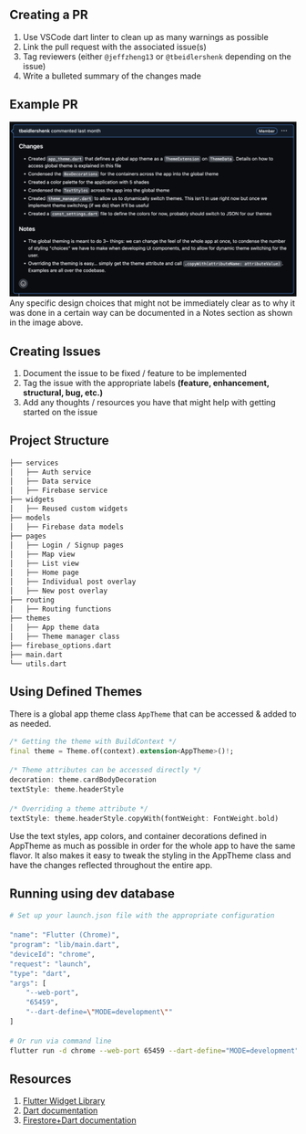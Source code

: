 ## Creating a PR
1. Use VSCode dart linter to clean up as many warnings as possible
2. Link the pull request with the associated issue(s)
3. Tag reviewers (either ```@jeffzheng13``` or ```@tbeidlershenk``` depending on the issue)
4. Write a bulleted summary of the changes made

## Example PR
![Alt text](example-PR.png)
Any specific design choices that might not be immediately clear as to why it was done in a certain way can be documented in a Notes section as shown in the image above.

## Creating Issues
1. Document the issue to be fixed / feature to be implemented
2. Tag the issue with the appropriate labels **(feature, enhancement, structural, bug, etc.)**
3. Add any thoughts / resources you have that might help with getting started on the issue

## Project Structure
```
├── services
│   ├── Auth service
│   ├── Data service
│   ├── Firebase service
├── widgets
│   ├── Reused custom widgets
├── models
│   ├── Firebase data models
├── pages
│   ├── Login / Signup pages
│   ├── Map view
│   ├── List view
│   ├── Home page
│   ├── Individual post overlay
│   ├── New post overlay
├── routing
│   ├── Routing functions
├── themes 
│   ├── App theme data
│   ├── Theme manager class
├── firebase_options.dart
├── main.dart
└── utils.dart
```

## Using Defined Themes
There is a global app theme class ```AppTheme``` that can be accessed & added to as needed.
```Dart
/* Getting the theme with BuildContext */
final theme = Theme.of(context).extension<AppTheme>()!;

/* Theme attributes can be accessed directly */
decoration: theme.cardBodyDecoration
textStyle: theme.headerStyle

/* Overriding a theme attribute */
textStyle: theme.headerStyle.copyWith(fontWeight: FontWeight.bold)
```
Use the text styles, app colors, and container decorations defined in AppTheme as much as possible in order for the whole app to have the same flavor. It also makes it easy to tweak the styling in the AppTheme class and have the changes reflected throughout the entire app.

## Running using dev database
```Bash
# Set up your launch.json file with the appropriate configuration

"name": "Flutter (Chrome)",
"program": "lib/main.dart",
"deviceId": "chrome",
"request": "launch",
"type": "dart",
"args": [
    "--web-port",
    "65459",
    "--dart-define=\"MODE=development\""
]

# Or run via command line
flutter run -d chrome --web-port 65459 --dart-define="MODE=development"
```

## Resources
1. [Flutter Widget Library](https://docs.flutter.dev/ui/widgets)
2. [Dart documentation](https://dart.dev/guides)
3. [Firestore+Dart documentation](https://firebase.flutter.dev/docs/firestore/usage/)

